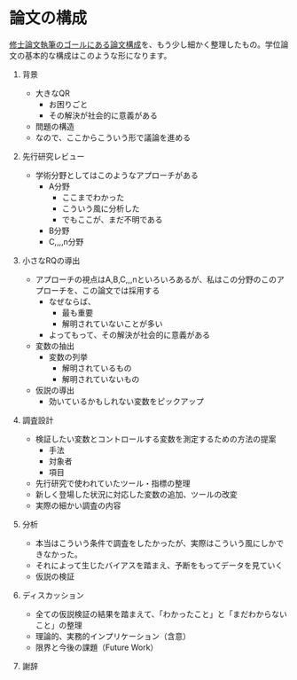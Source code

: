 # 論文の構成
[修士論文執筆のゴールにある論文構成](https://github.com/icat-lab/how2compose_articles/blob/master/procedure.md#%E8%AB%96%E6%96%87%E3%81%AE%E6%A7%8B%E6%88%90)を、もう少し細かく整理したもの。学位論文の基本的な構成はこのような形になります。

1. 背景
   * 大きなQR
       * お困りごと
        * その解決が社会的に意義がある
   * 問題の構造
   * なので、ここからこういう形で議論を進める

1. 先行研究レビュー
   * 学術分野としてはこのようなアプローチがある
       * A分野
           * ここまでわかった
           * こういう風に分析した
           * でもここが、まだ不明である
       * B分野
       * C,,,,n分野

1. 小さなRQの導出
    * アプローチの視点はA,B,C,,,nといろいろあるが、私はこの分野のこのアプローチを、この論文では採用する
      * なぜならば、
        * 最も重要
        * 解明されていないことが多い
      * よってもって、その解決が社会的に意義がある
    * 変数の抽出
      * 変数の列挙
        * 解明されているもの
        * 解明されていないもの
    * 仮説の導出
      * 効いているかもしれない変数をピックアップ

1. 調査設計
   * 検証したい変数とコントロールする変数を測定するための方法の提案
       * 手法
       * 対象者
       * 項目
   * 先行研究で使われていたツール・指標の整理
   * 新しく登場した状況に対応した変数の追加、ツールの改変
   * 実際の細かい調査の内容

1. 分析
   * 本当はこういう条件で調査をしたかったが、実際はこういう風にしかできなかった。
   * それによって生じたバイアスを踏まえ、予断をもってデータを見ていく
   * 仮説の検証

1. ディスカッション
   * 全ての仮説検証の結果を踏まえて、「わかったこと」と「まだわからないこと」の整理
   * 理論的、実務的インプリケーション（含意）
   * 限界と今後の課題（Future Work）

1. 謝辞
